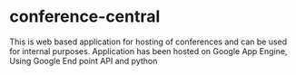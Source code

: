 # conference-central
This is web based application for hosting of conferences and can be used for internal purposes. Application has been hosted on Google App Engine, Using Google End point API and python
